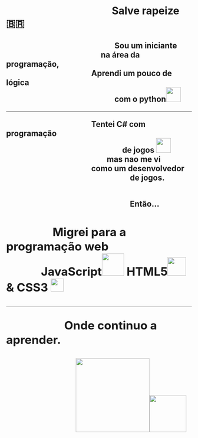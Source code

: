 <h1>&emsp;&emsp;&emsp;&emsp;&emsp;&emsp;&emsp;&emsp;&emsp;&emsp; Salve rapeize 🇧🇷</h1>
<h2>&emsp;&emsp;&emsp;&emsp;&emsp;&emsp;&emsp;&emsp;&emsp;&emsp;&emsp;&emsp;&emsp;&emsp;Sou um iniciante<br>&emsp;&emsp;&emsp;&emsp;&emsp;&emsp;&emsp;&emsp;&emsp;&emsp;&emsp; &emsp;na área da programação,<br>&emsp;&emsp;&emsp;&emsp;&emsp;&emsp;&emsp;&emsp;&emsp;&emsp;&emsp;Aprendi um pouco de lógica <br>&emsp;&emsp;&emsp;&emsp;&emsp;&emsp;&emsp;&emsp;&emsp;&emsp;&emsp;&emsp;&emsp;&emsp;com o python<img src = "https://lh3.googleusercontent.com/proxy/s9ObxDXlxoeuUvibiZG11wpbU48ar_4yToI0xtPgAx4qeRHdqJ_tKQ6WIuuDmd8V6jHgHtSGRAGpQce9udufPyN0c9zIdYZpqbQv46KZ2VJ_BfMHfeQ7UBCQLprMMsB0Y0rqakZggygcBmMA" width = "40"><hr>
<span>&emsp;&emsp;&emsp;&emsp;&emsp;&emsp;&emsp;&emsp;&emsp;&emsp;&emsp;Tentei  C# com programação <br>&emsp;&emsp;&emsp;&emsp;&emsp;&emsp;&emsp;&emsp;&emsp;&emsp;&emsp;&emsp;&emsp;&emsp;&emsp;de jogos <img src = "https://upload.wikimedia.org/wikipedia/commons/thumb/0/0d/C_Sharp_wordmark.svg/200px-C_Sharp_wordmark.svg.png" width = "40"></a><br>&emsp;&emsp;&emsp;&emsp;&emsp;&emsp;&emsp;&emsp;&emsp;&emsp;&emsp;&emsp;&emsp;mas nao me vi <br>&emsp;&emsp;&emsp;&emsp;&emsp;&emsp;&emsp;&emsp;&emsp;&emsp;&emsp;como um desenvolvedor <br>&emsp;&emsp;&emsp;&emsp;&emsp;&emsp;&emsp;&emsp;&emsp;&emsp;&emsp;&emsp;&emsp;&emsp;&emsp;&emsp;de jogos.<br><p>&emsp;&emsp;&emsp;&emsp;&emsp;&emsp;&emsp;&emsp;&emsp;&emsp;&emsp;&emsp;&emsp;&emsp;&emsp;<br>&emsp;&emsp;&emsp;&emsp;&emsp;&emsp;&emsp;&emsp;&emsp;&emsp;&emsp;&emsp;&emsp;&emsp;&emsp;&emsp;Então...</p>
<h2>&emsp;&emsp;&emsp;&emsp;Migrei para a programação web<br> &emsp;&emsp;&emsp;JavaScript<img src = "https://blog.vandersonguidi.com.br/wp-content/uploads/2016/11/js3.png" width = "60"> HTML5<img src = "https://upload.wikimedia.org/wikipedia/commons/thumb/6/61/HTML5_logo_and_wordmark.svg/1200px-HTML5_logo_and_wordmark.svg.png" width = "50"> & CSS3 <img src = "https://upload.wikimedia.org/wikipedia/commons/thumb/d/d5/CSS3_logo_and_wordmark.svg/1200px-CSS3_logo_and_wordmark.svg.png" width = "35px"><hr>&emsp;&emsp;&emsp;&emsp;&emsp;Onde continuo a aprender.
</html>

&emsp;&emsp;&emsp;&emsp;&emsp;&emsp;<a href = "https://www.linkedin.com/in/guilherme-teles-303641214/"><img src = "https://nakedsecurity.sophos.com/wp-content/uploads/sites/2/2017/12/linkedin.png?w=780&h=408&crop=1" width = "200px"><a href ="mailto: guitelesalveslima@gmail.com?"><img src= "https://www.google.com/gmail/about/static/images/logo-gmail.png?cache=1adba63" width = "100"></a>

